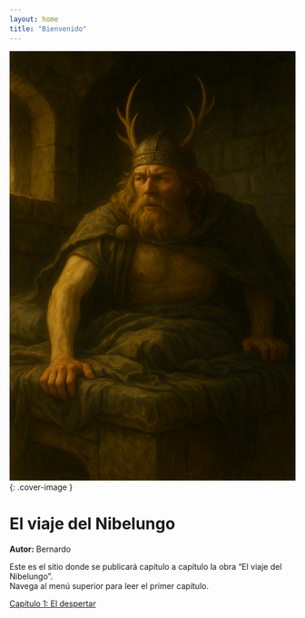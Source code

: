 ```yaml
---
layout: home
title: "Bienvenido"
---
```


![Portada](/assets/bba_nivel.png){: .cover-image }

# El viaje del Nibelungo

**Autor:** Bernardo

Este es el sitio donde se publicará capítulo a capítulo la obra “El viaje del Nibelungo”.  
Navega al menú superior para leer el primer capítulo.

<nav>
  <a href="/capitulos/capitulo1.html">Capítulo 1: El despertar</a>
</nav>
